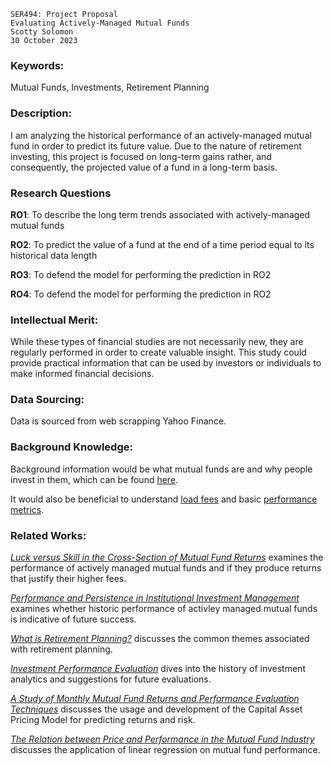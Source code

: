 ```
SER494: Project Proposal
Evaluating Actively-Managed Mutual Funds
Scotty Solomon
30 October 2023
```


### Keywords:


Mutual Funds, Investments, Retirement Planning


### Description:


I am analyzing the historical performance of an actively-managed mutual fund in order to predict its future value. Due to the nature of retirement investing, this project is focused on long-term gains rather, and consequently, the projected value of a fund in a long-term basis.


### Research Questions


**RO1**: To describe the long term trends associated with actively-managed mutual funds


**RO2**: To predict the value of a fund at the end of a time period equal to its historical data length


**RO3**: To defend the model for performing the prediction in RO2


**RO4**: To defend the model for performing the prediction in RO2




### Intellectual Merit:


While these types of financial studies are not necessarily new, they are regularly performed in order to create valuable insight. This study could provide practical information that can be used by investors or individuals to make informed financial decisions.


### Data Sourcing:


Data is sourced from web scrapping Yahoo Finance.


### Background Knowledge:


Background information would be what mutual funds are and why people invest in them, which can be found [here](https://www.investor.gov/introduction-investing/investing-basics/investment-products/mutual-funds-and-exchange-traded-1).


It would also be beneficial to understand [load fees](https://www.investor.gov/introduction-investing/getting-started/understanding-fees) and basic [performance metrics](https://www.bing.com/search?q=mutual+fund+performance+metrics&cvid=4da23090a8db4fe98085d028cc2bab8d&aqs=edge.0.0j69i57j69i64.6020j0j9&FORM=ANAB01&PC=U531).


### Related Works:


*[Luck versus Skill in the Cross-Section of Mutual Fund Returns](https://www.jstor.org/stable/40864991)* examines the performance of actively managed mutual funds and if they produce returns that justify their higher fees.


*[Performance and Persistence in Institutional Investment Management](https://onlinelibrary.wiley.com/doi/10.1111/j.1540-6261.2009.01550.x)* examines whether historic performance of activley managed mutual funds is indicative of future success.


*[What is Retirement Planning?](https://www.investopedia.com/terms/r/retirement-planning.asp#:~:text=Retirement%20planning%20refers%20to%20financial,money%20with%20certain%20tax%20advantages.)* discusses the common themes associated with retirement planning.


*[Investment Performance Evaluation](https://www.jstor.org/stable/42940216?searchText=mutual%20funds%20linear%20regression&searchUri=%2Faction%2FdoBasicSearch%3FQuery%3Dmutual%2Bfunds%2Blinear%2Bregression&ab_segments=0%2Fbasic_search_gsv2%2Fcontrol&refreqid=fastly-default%3A9b60ed6659cee041c867cf387d73dc33)* dives into the history of investment analytics and suggestions for future evaluations.


*[A Study of Monthly Mutual Fund Returns and Performance Evaluation Techniques](https://www.jstor.org/stable/2331338?searchText=mutual%20funds%20linear%20regression&searchUri=%2Faction%2FdoBasicSearch%3FQuery%3Dmutual%2Bfunds%2Blinear%2Bregression&ab_segments=0%2Fbasic_search_gsv2%2Fcontrol&refreqid=fastly-default%3A9b60ed6659cee041c867cf387d73dc33)* discusses the usage and development of the Capital Asset Pricing Model for predicting returns and risk.


*[The Relation between Price and Performance in the Mutual Fund Industry](https://www.jstor.org/stable/27735168?searchText=mutual%20funds%20linear%20regression&searchUri=%2Faction%2FdoBasicSearch%3FQuery%3Dmutual%2Bfunds%2Blinear%2Bregression&ab_segments=0%2Fbasic_search_gsv2%2Fcontrol&refreqid=fastly-default%3A9b60ed6659cee041c867cf387d73dc33)* discusses the application of linear regression on mutual fund performance.

